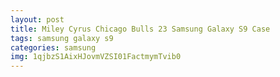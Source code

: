 ```yaml
---
layout: post
title: Miley Cyrus Chicago Bulls 23 Samsung Galaxy S9 Case
tags: samsung galaxy s9
categories: samsung
img: 1qjbzS1AixHJovmVZSI01FactmymTvib0
---
```

